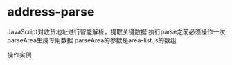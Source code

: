 # address-parse
JavaScript对收货地址进行智能解析，提取关键数据
执行parse之前必须操作一次parseArea生成专用数据
parseArea的参数是area-list.js的数组

操作实例

